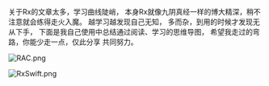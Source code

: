 
关于Rx的文章太多，学习曲线陡峭，
本身Rx就像九阴真经一样的博大精深，稍不注意就会练得走火入魔。
越学习越发现自己无知，
多而杂，到用的时候才发现无从下手，
下面是我自己使用中总结通过阅读、学习的思维导图，
希望我走过的弯路，你能少走一点，仅此分享 共同努力。



![RAC.png](https://upload-images.jianshu.io/upload_images/2051176-313b8009222b3aa2.png?imageMogr2/auto-orient/strip%7CimageView2/2/w/1240)


![RxSwift.png](https://upload-images.jianshu.io/upload_images/2051176-cb87c13f61606bb2.png?imageMogr2/auto-orient/strip%7CimageView2/2/w/1240)
